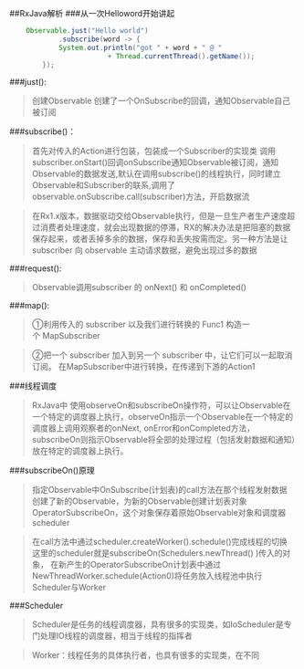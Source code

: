 ##RxJava解析
###从一次Helloword开始讲起
>
```java
	Observable.just("Hello world")
	        .subscribe(word -> {
            System.out.println("got " + word + " @ " 
	                    + Thread.currentThread().getName());
        });
```

###just():

>创建Observable 创建了一个OnSubscribe的回调，通知Observable自己被订阅

###subscribe()：
>
>首先对传入的Action进行包装，包装成一个Subscriber的实现类
调用subscriber.onStart()回调onSubscribe通知Observable被订阅，通知Observable的数据发送,默认在调用subscribe()的线程执行，同时建立Observable和Subscriber的联系,调用了observable.onSubscribe.call(subscriber)方法，开启数据流

>在Rx1.x版本，数据驱动交给Observable执行，但是一旦生产者生产速度超过消费者处理速度，就会出现数据的停滞，RX的解决办法是把阻塞的数据保存起来，或者丢掉多余的数据，保存和丢失按需而定。另一种方法是让 subscriber 向 observable 主动请求数据，避免出现过多的数据

###request():

>Observable调用subscriber 的 onNext() 和 onCompleted()



###map():

>①利用传入的 subscriber 以及我们进行转换的 Func1 构造一个 MapSubscriber

>②把一个 subscriber 加入到另一个 subscriber 中，让它们可以一起取消订阅。
在MapSubscriber中进行转换，在传递到下游的Action1


###线程调度

>RxJava中 使用observeOn和subscribeOn操作符，可以让Observable在一个特定的调度器上执行，observeOn指示一个Observable在一个特定的调度器上调用观察者的onNext, onError和onCompleted方法，subscribeOn则指示Observable将全部的处理过程（包括发射数据和通知）放在特定的调度器上执行。
>

###subscribeOn()原理

>指定Observable中OnSubscribe(计划表)的call方法在那个线程发射数据
创建了新的Observable，为新的Observable创建计划表对象OperatorSubscribeOn，这个对象保存着原始Observable对象和调度器scheduler

>在call方法中通过scheduler.createWorker().schedule()完成线程的切换
这里的scheduler就是subscribeOn(Schedulers.newThread() )传入的对象，
在新产生的OperatorSubscribeOn计划表中通过NewThreadWorker.schedule(Action0)将任务放入线程池中执行
Scheduler与Worker

###Scheduler
>Scheduler是任务的线程调度器，具有很多的实现类，如IoScheduler是专门处理IO线程的调度器，相当于线程的指挥者

>Worker：线程任务的具体执行者，也具有很多的实现类，在不同


